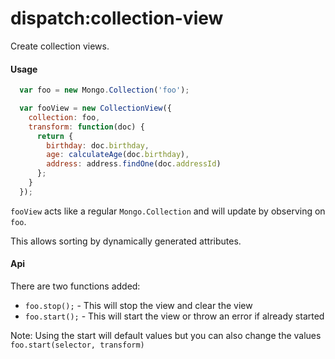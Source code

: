 dispatch:collection-view
========================

Create collection views.

#### Usage

```js
  var foo = new Mongo.Collection('foo');

  var fooView = new CollectionView({
    collection: foo,
    transform: function(doc) {
      return {
        birthday: doc.birthday,
        age: calculateAge(doc.birthday),
        address: address.findOne(doc.addressId)
      };
    }
  });
```

`fooView` acts like a regular `Mongo.Collection` and will update by observing on `foo`.

This allows sorting by dynamically generated attributes.

#### Api

There are two functions added:
* `foo.stop();` - This will stop the view and clear the view
* `foo.start();` - This will start the view or throw an error if already started

Note: Using the start will default values but you can also change the values `foo.start(selector, transform)`
